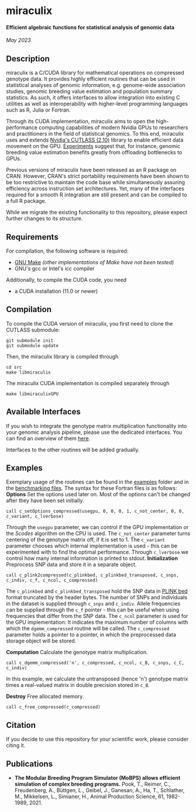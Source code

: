 # miraculix
#### Efficient algebraic functions for statistical analysis of genomic data
*May 2023*

## Description
miraculix is a C/CUDA library for mathematical operations on compressed genotype data. It provides highly efficient routines that can be used in statistical analyses of genomic information, e.g. genome-wide association studies, genomic breeding value estimation and population summary statistics. As such, it offers interfaces to allow integration into existing C utilities as well as interoperability with higher-level programming languages such as R, Julia or Fortran.

Through its CUDA implementation, miraculix aims to open the high-performance computing capabilities of modern Nvidia GPUs to researchers and practitioners in the field of statistical genomics. To this end, miraculix uses and extends [Nvidia's CUTLASS (2.10)](https://github.com/NVIDIA/cutlass) library to enable efficient data movement on the GPU. [Experiments]() suggest that, for instance, genomic breeding value estimation benefits greatly from offloading bottlenecks to GPUs.

Previous versions of miraculix have been released as an R package on CRAN. However, CRAN's strict portability requirements have been shown to be too restrictive to maintain the code base while simultaneously assuring efficiency across instruction set architectures. Yet, many of the interfaces required for a smooth R integration are still present and can be compiled to a full R package.

While we migrate the existing functionality to this repository, please expect further changes to its structure.

## Requirements
For compilation, the following software is required:
* [GNU Make](https://www.gnu.org/software/make/) *(other implementations of Make have not been tested)*
* GNU's gcc or Intel's icc compiler

Additionally, to compile the CUDA code, you need
* a CUDA installation (11.0 or newer)
  

## Compilation
To compile the CUDA version of miraculix, you first need to clone the CUTLASS submodule:
```{bash}
git submodule init
git submodule update
```
Then, the miraculix library is compiled through
```{bash}
cd src
make libmiraculix
```
The miraculix CUDA implementation is compiled separately through
```{bash}
make libmiraculixGPU
```

## Available Interfaces
If you wish to integrate the genotype matrix multiplication functionality into your genomic analysis pipeline, please use the dedicated interfaces. You can find an overview of them [here](./docs/genotype_matrix_multiplication.md). 

Interfaces to the other routines will be added gradually.

## Examples 
Exemplary usage of the routines can be found in the [examples](./examples) folder and in the [benchmarking files](./utils/benchmark/). The syntax for these Fortran files is as follows:
**Options**
Set the options used later on. Most of the options can't be changed after they have been set initially. 
```{Fortran}
call c_setOptions_compressed(usegpu, 0, 0, 0, 1, c_not_center, 0, 0, c_variant, c_lverbose)
```
Through the `usegpu` parameter, we can control if the GPU implementation or the *5codes* algorithm on the CPU is used. 
The `c_not_center` parameter turns centering of the genotype matrix off, if it is set to 1. 
The `c_variant` parameter chooses which internal implementation is used - this can be experimented with to find the optimal performance. 
Through `c_lverbose` we control how many internal information is printed to stdout.
**Initialization**
Preprocess SNP data and store it in a separate object.
```{Fortran}
call c_plink2compressed(c_plinkbed, c_plinkbed_transposed, c_snps, c_indiv, c_f, c_ncol, c_compressed)
```
The `c_plinkbed` and `c_plinkbed_transposed` hold the SNP data in [PLINK bed](https://www.cog-genomics.org/plink/1.9/formats#bed) format truncated by the header bytes. The number of SNPs and individuals in the dataset is supplied through `c_snps` and `c_indiv`. Allele frequencies can be supplied through the `c_f` pointer - this can be useful when using frequencies that differ from the SNP data. The `c_ncol` parameter is used for the GPU implementation: It indicates the maximum number of columns with which the `dgemm_compressed` routine will be called. The `c_compressed` parameter holds a pointer to a pointer, in which the preprocessed data storage object will be stored. 

**Computation**
Calculate the genotype matrix multiplication.
```{Fortran}
call c_dgemm_compressed('n', c_compressed, c_ncol, c_B, c_snps, c_C, c_indiv)
```
In this example, we calculate the untransposed (hence 'n') genotype matrix times a real-valued matrix in double precision stored in `c_B`.  

**Destroy**
Free allocated memory.
```{Fortran}
call c_free_compressed(c_compressed)
```

## Citation
If you decide to use this repository for your scientific work, please consider citing it.

## Publications
- **The Modular Breeding Program Simulator (MoBPS) allows efficient simulation of complex breeding programs.** 
Pook, T., Reimer, C., Freudenberg, A., Büttgen, L., Geibel, J., Ganesan, A., Ha, T., Schlather, M., Mikkelsen, L., Simianer, H.,
Animal Production Science, 61, 1982-1989, 2021. 
